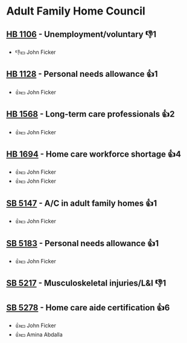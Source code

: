# Adult Family Home Council

## [HB 1106](/bill/2023-24/hb/1106/) - Unemployment/voluntary  👎1 
* 👎💵 John Ficker

## [HB 1128](/bill/2023-24/hb/1128/) - Personal needs allowance 👍1  
* 👍💵 John Ficker

## [HB 1568](/bill/2023-24/hb/1568/) - Long-term care professionals 👍2  
* 👍💵 John Ficker

## [HB 1694](/bill/2023-24/hb/1694/) - Home care workforce shortage 👍4  
* 👍💵 John Ficker
* 👍💵 John Ficker

## [SB 5147](/bill/2023-24/sb/5147/) - A/C in adult family homes 👍1  
* 👍💵 John Ficker

## [SB 5183](/bill/2023-24/sb/5183/) - Personal needs allowance 👍1  
* 👍💵 John Ficker

## [SB 5217](/bill/2023-24/sb/5217/) - Musculoskeletal injuries/L&I  👎1 

## [SB 5278](/bill/2023-24/sb/5278/) - Home care aide certification 👍6  
* 👍💵 John Ficker
* 👍💵 Amina Abdalla